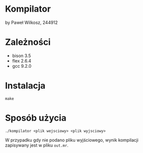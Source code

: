 # Kompilator

by Paweł Wilkosz, 244912

# Zależności
- bison 3.5
- flex 2.6.4
- gcc 9.2.0

# Instalacja
```
make
```

# Sposób użycia
```
./kompilator <plik wejsciowy> <plik wyjsciowy>
```
W przypadku gdy nie podano pliku wyjściowego, wynik kompilacji zapisywany jest w pliku `out.mr`.

